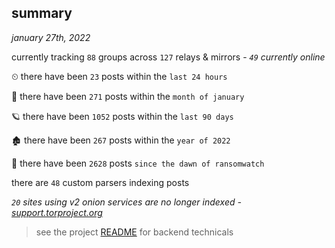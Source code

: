 
## summary
_january 27th, 2022_

currently tracking `88` groups across `127` relays & mirrors - _`49` currently online_

⏲ there have been `23` posts within the `last 24 hours`

🦈 there have been `271` posts within the `month of january`

🪐 there have been `1052` posts within the `last 90 days`

🏚 there have been `267` posts within the `year of 2022`

🦕 there have been `2628` posts `since the dawn of ransomwatch`

there are `48` custom parsers indexing posts

_`20` sites using v2 onion services are no longer indexed - [support.torproject.org](https://support.torproject.org/onionservices/v2-deprecation/)_

> see the project [README](https://github.com/thetanz/ransomwatch#ransomwatch--) for backend technicals
